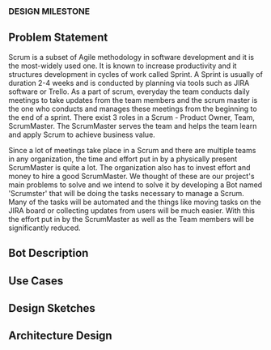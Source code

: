 ### DESIGN MILESTONE ###

## Problem Statement

Scrum is a subset of Agile methodology in software development and it is the most-widely used one. It is known to increase productivity and it structures development in cycles of work called Sprint. A Sprint is usually of duration 2-4 weeks and is conducted by planning via tools such as JIRA software or Trello. As a part of scrum, everyday the team conducts daily meetings to take updates from the team members and the scrum master is the one who conducts and manages these meetings from the beginning to the end of a sprint. There exist 3 roles in a Scrum - Product Owner, Team, ScrumMaster. The ScrumMaster serves the team and helps the team learn and apply Scrum to achieve business value. 

Since a lot of meetings take place in a Scrum and there are multiple teams in any organization, the time and effort put in by a physically present ScrumMaster is quite a lot. The organization also has to invest effort and money to hire a good ScrumMaster. We thought of these are our project's main problems to solve and we intend to solve it by developing a Bot named 'Scrumster' that will be doing the tasks necessary to manage a Scrum. Many of the tasks will be automated and the things like moving tasks on the JIRA board or collecting updates from users will be much easier. With this the effort put in by the ScrumMaster as well as the Team members will be significantly reduced.

## Bot Description

## Use Cases

## Design Sketches

## Architecture Design
